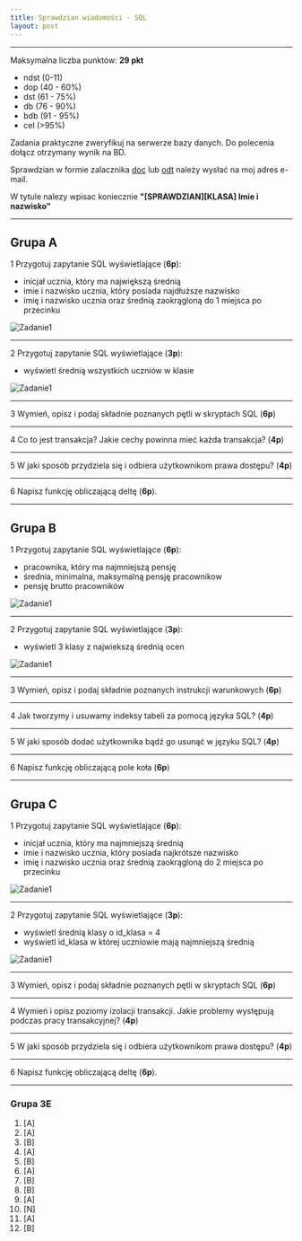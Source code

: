 ```yaml
---
title: Sprawdzian wiadomości - SQL
layout: post
---
```


---
Maksymalna liczba punktów: __29 pkt__
- ndst (0-11)
- dop (40 - 60%)
- dst (61 - 75%)
- db (76 - 90%)
- bdb (91 - 95%) 
- cel (>95%)


Zadania praktyczne zweryfikuj na serwerze bazy danych. Do polecenia dołącz otrzymany wynik na BD.

Sprawdzian w formie zalacznika [doc](/pozostale/szablon-odpowiedzi-mysql-sprawdzian.doc) lub [odt](/pozostale/szablon-odpowiedzi-mysql-sprawdzian.odt)
należy wysłać na moj adres e-mail.

W tytule nalezy wpisac koniecznie __"[SPRAWDZIAN][KLASA] Imie i nazwisko"__ 


---

## Grupa A
1 Przygotuj zapytanie SQL wyświetlające (__6p__):
 - inicjał ucznia, który ma największą średnią
 - imie i nazwisko ucznia, który posiada najdłuższe nazwisko
 - imię i nazwisko ucznia oraz średnią zaokrągloną do 1 miejsca po przecinku
 
![Zadanie1](/images/sprawdzian-sql/zad1-1.png)

---

2 Przygotuj zapytanie SQL wyświetlające (__3p__):
 - wyświetl średnią wszystkich uczniów w klasie

![Zadanie1](/images/sprawdzian-sql/zad-2.png)

---

3 Wymień, opisz i podaj składnie poznanych pętli w skryptach SQL (__6p__)

---

4 Co to jest transakcja? Jakie cechy powinna mieć każda transakcja? (__4p__)

---

5 W jaki sposób przydziela się i odbiera użytkownikom prawa dostępu? (__4p__)

---

6 Napisz funkcję obliczającą deltę (__6p__).

---

## Grupa B
1 Przygotuj zapytanie SQL wyświetlające (__6p__):
 - pracownika, który ma najmniejszą pensję
 - średnia, minimalna, maksymalną pensję pracownikow
 - pensję brutto pracowników
 
![Zadanie1](/images/sprawdzian-sql/zad1-2.png)

---

2 Przygotuj zapytanie SQL wyświetlające (__3p__):
 - wyświetl 3 klasy z najwiekszą średnią ocen

![Zadanie1](/images/sprawdzian-sql/zad-2.png)

---

3 Wymień, opisz i podaj składnie poznanych instrukcji warunkowych (__6p__)

---

4 Jak tworzymy i usuwamy indeksy tabeli za pomocą języka SQL? (__4p__)

---

5 W jaki sposób dodać użytkownika bądź go usunąć w języku SQL? (__4p__)

---

6 Napisz funkcję obliczającą pole koła (__6p__)



---

## Grupa C
1 Przygotuj zapytanie SQL wyświetlające (__6p__):
 - inicjał ucznia, który ma najmniejszą średnią
 - imie i nazwisko ucznia, który posiada najkrótsze nazwisko
 - imię i nazwisko ucznia oraz średnią zaokrągloną do 2 miejsca po przecinku
 
![Zadanie1](/images/sprawdzian-sql/zad1-1.png)

---

2 Przygotuj zapytanie SQL wyświetlające (__3p__):
 - wyświetl średnią klasy o id_klasa = 4
 - wyświetl id_klasa w której uczniowie mają najmniejszą średnią

![Zadanie1](/images/sprawdzian-sql/zad-2.png)

---

3 Wymień, opisz i podaj składnie poznanych pętli w skryptach SQL (__6p__)

---

4 Wymień i opisz poziomy izolacji transakcji. Jakie problemy występują podczas pracy transakcyjnej? (__4p__)

---

5 W jaki sposób przydziela się i odbiera użytkownikom prawa dostępu? (__4p__)

---

6 Napisz funkcję obliczającą deltę (__6p__).

---


### Grupa 3E

1. [A]
2. [A]
3. [B]
4. [A]
5. [B]
6. [A]
7. [B]
8. [B]
9. [A]
10. [N]
11.	[A]
12.	[B]
